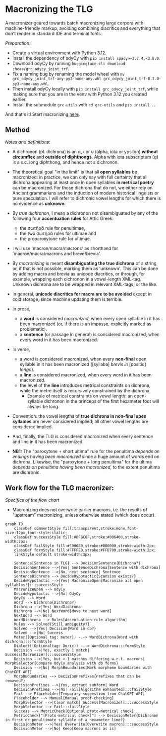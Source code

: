 # Macronizing the TLG

A macronizer geared towards batch macronizing large corpora with machine-friendly markup, avoiding combining diacritics and everything that don't render in standard IDE and terminal fonts.

*Preparation:*
- Create a virtual environment with Python 3.12.
- Install the dependency of odyCy with `pip install spacy>=3.7.4,<3.8.0`.
- Download odyCy by running `huggingface-cli download chcaa/grc_odycy_joint_trf`.
- Fix a naming bug by renaming the model wheel with `mv grc_odycy_joint_trf-any-py3-none-any.whl grc_odycy_joint_trf-0.7.0-py3-none-any.whl`.
- Then install odyCy locally with `pip install grc_odycy_joint_trf`, while making sure that you are in the venv with Python 3.12 you created earlier. 
- Install the submodule `grc-utils` with `cd grc-utils` and `pip install .`.

And that's it! Start macronizing [here](macronize.ipynb).

## Method
_Notes and definitions_:
- A dichronon (pl. dichrona) is an α, ι or υ (alpha, iota or ypsilon) **without circumflex** and **outside of diphthongs**. Alpha with iota subscriptum (ᾳ) is a s.c. long diphthong, and hence not a dichronon.
- The theoretical goal "in the limit" is that all **open syllables** be macronized: in practice, we can only say with full certainty that all dichrona appearing at least once in open syllables **in metrical poetry** can be macronized. For those dichrona that do not, we either rely on Ancient grammarians and the induction of modern historical linguists or pure speculation. I will refer to dichronic vowel lengths for which there is no evidence as **unknown**.
- By *true dichronon*, I mean a dichronon not disambiguated by any of the following four **accentuation rules** for Attic Greek:
   - the σωτῆρᾰ rule for penultimae, 
   - the two σωτῆρᾰ rules for ultimae and 
   - the proparoxytone rule for ultimae.
- I will use 'macron/macra/macrons' as shorthand for 'macron/macra/macrons and breve/brevia'.
- By *macronizing* is meant **disambiguating the true dichrona** of a string, or, if that is not possible, marking them as 'unknown'. This can be done by adding macra and brevia as unicode diacritics, or through, for example, wrapping each dichronon in a vowel-length XML-tag. Unknown dichrona are to be wrapped in relevant XML-tags, or the like.
- In general, **unicode diacritics for macra are to be avoided** except in cold storage, since machine updating them is terrible.
- In prose,
   - a **word** is considered *macronized*, when every open syllable in it has been macronized (or, if there is an impasse, explicitly marked as problematic).
   - a **sentence** (or passage in general) is considered macronized, when every word in it has been macronized.
- In verse,
   - a word is considered macronized, when every **non-final** open syllable in it has been macronized ([syllaba] *brevis in* [positio] *longo*).
   - a **line** is considered macronized, when every word in it has been macronized.
   - the level of the **line** introduces metrical constraints on dichrona, while the metre itself is recursively constrained by the dichrona.
      - Example of metrical constraints on vowel length: an open-syllable dichronon in the princeps of the first hexameter foot will always be long.
- Convention: the vowel lengths of **true dichrona in non-final open syllables** are never considered implied; all other vowel lengths are considered implied.
- And, finally, the TLG is considered macronized when every sentence and line in it has been macronized.

- **NB1:** The "paroxytone + short ultima" rule for the penultima *depends on endings having been macronized* since a huge amount of words end on dichrona. Likewise, the "paroxytone + long penultima" for the ultima *depends on penultima having been macronized*, to the extent penultima are dichronic.

## Work flow for the TLG macronizer:
_Specifics of the flow chart_
- Macronizing does not overwrite earlier macrons, i.e. the results of "upstream" macronizing, unless otherwise stated (which does occur).

```mermaid
graph TD
    classDef commentStyle fill:transparent,stroke:none,font-size:12px,font-style:italic;
    classDef successStyle fill:#8FBC8F,stroke:#006400,stroke-width:2px;
    classDef failStyle fill:#F08080,stroke:#8B0000,stroke-width:2px;
    classDef formStyle fill:#FFFFE0,stroke:#FFD700,stroke-width:2px;
    linkStyle default stroke-width:3px;

    Sentence[Sentence in TLG] --> DecisionSentence{Dichrona?}
    DecisionSentence -->|Yes| SentenceDichrona[Sentence with dichrona]
    DecisionSentence -->|No, next sentence| Sentence
    SentenceDichrona --> DecideHypotactic{Scansion exists?}
    DecideHypotactic -->|Yes| MacronizeOpen[Macronize all open syllables!]:::successStyle
    MacronizeOpen --> OdyCy
    DecideHypotactic -->|No| OdyCy
    OdyCy --> Word
    Word --> Dichrona{Dichrona?}
    Dichrona -->|Yes| WordDichrona
    Dichrona -->|No| NextWord[Move to next word]
    NextWord --> Word
    WordDichrona --> Rules[Accentuation-rule algorithm]
    Rules --> Solved{Still ambiguity?}
    Solved -->|Yes| Decision{Word in db?}
    Solved -->|No| Success
    Meter((Optional tag: meter)) -.-> WordDichrona[Word with dichrona]:::formStyle
    Dialect((Optionaltag: Doric)) -.-> WordDichrona:::formStyle
    Decision -->|Yes, exactly 1 match| Success[Macronize!]:::successStyle
    Decision -->|Yes, but > 1 matches differing w.r.t. macrons| MorphSelector{Compare OdyCy analysis with db forms}
    Decision -->|No| MorphBoundaries[Mark morpheme boundaries with ChatGPT API]
    MorphBoundaries --> DecisionPrefixes{Prefixes that can be removed?}
    DecisionPrefixes -->|Yes, extract subform| Word
    DecisionPrefixes -->|No| Fail[Algorithm exhausted]:::failStyle
    Fail --> Placeholder[Temporary suggestion from ChatGPT API]
    Placeholder --> Manual[Manual proof-checking]
    MorphSelector -->|Clear match| Success[Macronize!]:::successStyle
    MorphSelector --> Fail:::failStyle
    Success --> MetricCheck[Optional proto-metrical check]
    MetricCheck["[Proto-metrical check]"] --> DecisionMeter{Dichronon in first or penultimate syllable of a hexameter line?}
    DecisionMeter -->|Yes| Overwrite[Overwrite macron]:::successStyle
    DecisionMeter -->|No| Keep[Keep macrons as is]
```

<!-- ### Methodological problem										

Wiktionary works under the following conventions:

>Some dictionaries and lexicons operate under the standard that an unmarked vowel is short, while a long vowel will have a macron. In Wiktionary, an unmarked vowel is considered ambiguous; short vowels should be marked with breves. For instance, the second iota of πολῑτικός (polītikós) is considered ambiguous; this word should be spelled πολῑτῐκός (polītikós), with a breve on the second iota to indicate that it is short. 

Cf. https://en.wiktionary.org/wiki/Wiktionary:About_Ancient_Greek (accessed 4 dec. 2024)

- Specific problem 1: Marking of superheavies is in general irreducibly conjectural: Wiktionary's decisions are often scientifically unfounded. -->
